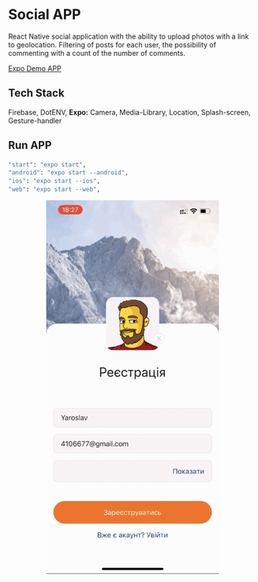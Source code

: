 # Social APP

React Native social application with the ability to upload photos with a link to
geolocation. Filtering of posts for each user, the possibility of commenting
with a count of the number of comments.

[Expo Demo APP](https://expo.dev/@4106677/goit-reactnative?serviceType=classic&distribution=expo-go)

## Tech Stack

Firebase, DotENV, **Expo:** Camera, Media-Library, Location, Splash-screen,
Gesture-handler

## Run APP

```bash
"start": "expo start",
"android": "expo start --android",
"ios": "expo start --ios",
"web": "expo start --web",
```

<p align="center">
  <img src="./assets//demo.gif" width="350" title="hover text">
</p>
